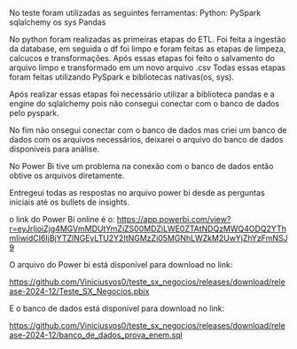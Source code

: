 No teste foram utilizadas as seguintes ferramentas:
Python:
PySpark
sqlalchemy
os
sys
Pandas

No python foram realizadas as primeiras etapas do ETL. Foi feita a ingestão da database, em seguida o df foi limpo e foram feitas as etapas de limpeza, calcucos e transformações.
Após essas etapas foi feito o salvamento do arquivo limpo e transformado em um novo arquivo .csv
Todas essas etapas foram feitas utilizando PySpark e bibliotecas nativas(os, sys).

Após realizar essas etapas foi necessário utilizar a biblioteca pandas e a engine do sqlalchemy pois não consegui conectar com o banco de dados pelo pyspark.

No fim não onsegui conectar com o banco de dados mas criei um banco de dados com os arquivos necessários, deixarei o arquivo do banco de dados disponíveis para análise.

No Power Bi tive um problema na conexão com o banco de dados então obtive os arquivos diretamente.

Entregeui todas as respostas no arquivo power bi desde as perguntas iniciais até os bullets de insights.

o link do Power Bi online é o:
https://app.powerbi.com/view?r=eyJrIjoiZjg4MGVmMDUtYmZiZS00MDZiLWE0ZTAtNDQzMWQ4ODQ2YThmIiwidCI6IjBjYTZlNGEyLTU2Y2ItNGMzZi05MGNhLWZkM2UwYjZhYzFmNSJ9

O arquivo do Power bi está disponível para download no link:

https://github.com/Viniciusvos0/teste_sx_negocios/releases/download/release-2024-12/Teste_SX_Negocios.pbix

E o banco de dados está disponível para download no link:

https://github.com/Viniciusvos0/teste_sx_negocios/releases/download/release-2024-12/banco_de_dados_prova_enem.sql
